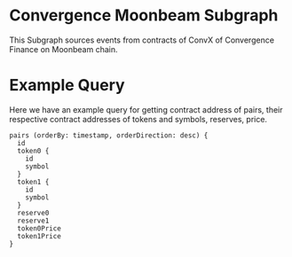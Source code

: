 # Convergence Moonbeam Subgraph

This Subgraph sources events from contracts of ConvX of Convergence Finance on Moonbeam chain.

# Example Query

Here we have an example query for getting contract address of pairs, their respective contract addresses of tokens and symbols, reserves, price.

```
pairs (orderBy: timestamp, orderDirection: desc) {
  id
  token0 {
    id
    symbol
  }
  token1 {
    id
    symbol
  }
  reserve0
  reserve1
  token0Price
  token1Price
}
```
